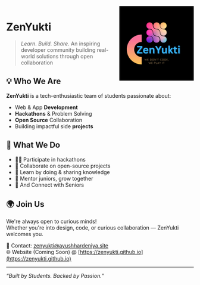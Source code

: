 <img src="/assets/ZenYukti Logo.png" alt="ZenYukti Logo" align="right" height="200" />

<H1 align="left"> ZenYukti </H1>

> *Learn. Build. Share.* 
An inspiring developer community building real-world solutions through open collaboration

## 💡 Who We Are

**ZenYukti** is a tech-enthusiastic team of students passionate about:
- Web & App **Development**
- **Hackathons** & Problem Solving
- **Open Source** Collaboration
- Building impactful side **projects**

## 🚀 What We Do

- 👨‍💻 Participate in hackathons
- 🤝 Collaborate on open-source projects
- 🧠 Learn by doing & sharing knowledge
- 🌱 Mentor juniors, grow together
- 🤝 And Connect with Seniors

## 🌍 Join Us

We're always open to curious minds!  
Whether you're into design, code, or curious collaboration — ZenYukti welcomes you.

📩 Contact: [zenyukti@ayushhardeniya.site](mailto:zenyukti@ayushhardeniya.site)  
🌐 Website (Coming Soon) @ [https://zenyukti.github.io](https://zenyukti.github.io)

---
*“Built by Students. Backed by Passion.”*
